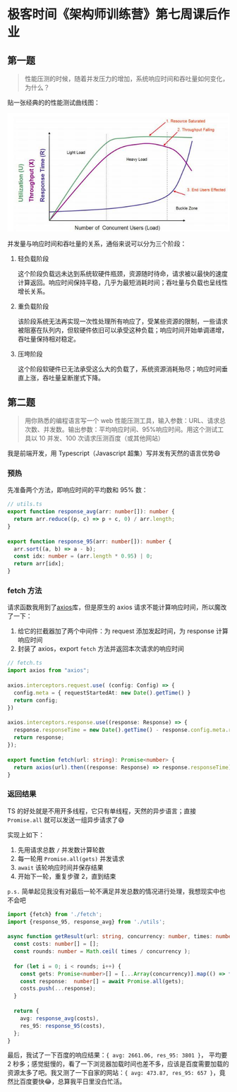 # 极客时间《架构师训练营》第七周课后作业

## 第一题

> 性能压测的时候，随着并发压力的增加，系统响应时间和吞吐量如何变化，为什么？

贴一张经典的的性能测试曲线图：

![性能测试曲线][1]

并发量与响应时间和吞吐量的关系，通俗来说可以分为三个阶段：

1. 轻负载阶段

    这个阶段负载远未达到系统软硬件瓶颈，资源随时待命，请求被以最快的速度计算返回。响应时间保持平稳，几乎为最短消耗时间；吞吐量与负载也呈线性增长关系。

2. 重负载阶段

    该阶段系统无法再实现一次性处理所有响应了，受某些资源的限制，一些请求被阻塞在队列内，但软硬件依旧可以承受这种负载；响应时间开始单调递增，吞吐量保持相对稳定。

3. 压垮阶段

    这个阶段软硬件已无法承受这么大的负载了，系统资源消耗殆尽；响应时间垂直上涨，吞吐量呈断崖式下降。

## 第二题

> 用你熟悉的编程语言写一个 web 性能压测工具，输入参数：URL、请求总次数、并发数。输出参数：平均响应时间、95%响应时间。用这个测试工具以 10 并发、100 次请求压测百度（或其他网站）

我是前端开发，用 Typescript（Javascript 超集）写并发有天然的语言优势😄

### 预热

先准备两个方法，即响应时间的平均数和 95% 数：

```typescript
// utils.ts
export function response_avg(arr: number[]): number {
  return arr.reduce((p, c) => p + c, 0) / arr.length;
}

export function response_95(arr: number[]): number {
  arr.sort((a, b) => a - b);
  const idx: number = (arr.length * 0.95) | 0;
  return arr[idx];
}
```

### fetch 方法

请求函数我用到了[axios][2]库，但是原生的 axios 请求不能计算响应时间，所以魔改了一下：

1. 给它的拦截器加了两个中间件：为 request 添加发起时间，为 response 计算响应时间
2. 封装了 axios，export `fetch` 方法并返回本次请求的响应时间

```typescript
// fetch.ts
import axios from "axios";

axios.interceptors.request.use( (config: Config) => {
  config.meta = { requestStartedAt: new Date().getTime() }
  return config;
})

axios.interceptors.response.use((response: Response) => {
  response.responseTime = new Date().getTime() - response.config.meta.requestStartedAt;
  return response;
});

export function fetch(url: string): Promise<number> {
  return axios(url).then((response: Response) => response.responseTime);
}
```

### 返回结果

TS 的好处就是不用开多线程，它只有单线程，天然的异步语言；直接`Promise.all` 就可以发送一组异步请求了😅

实现上如下：

1. 先用请求总数 `/` 并发数计算轮数
2. 每一轮用 `Promise.all(gets)` 并发请求
3. `await` 该轮响应时间并保存结果
4. 开始下一轮，重复步骤 2，直到结束

`p.s.` 简单起见我没有对最后一轮不满足并发总数的情况进行处理，我想现实中也不会吧

```typescript
import {fetch} from './fetch';
import {response_95, response_avg} from './utils';

async function getResult(url: string, concurrency: number, times: number) {
  const costs: number[] = [];
  const rounds: number = Math.ceil( times / concurrency );

  for (let i = 0; i < rounds; i++) {
    const gets: Promise<number>[] = [...Array(concurrency)].map(() => fetch(url));
    const response:  number[] = await Promise.all(gets);
    costs.push(...response);
  }

  return {
    avg: response_avg(costs),
    res_95: response_95(costs),
  };
}
```

最后，我试了一下百度的响应结果：`{ avg: 2661.06, res_95: 3801 }`， 平均要 2 秒多；感觉挺慢的，看了一下浏览器加载时间也差不多，应该是百度需要加载的资源太多了吧。我又测了一下自家的网站：`{ avg: 473.87, res_95: 657 }`，竟然比百度要快😂，总算我平日里没白忙活。

[1]: ./img/concurrent.png
[2]: https://github.com/axios/axios

